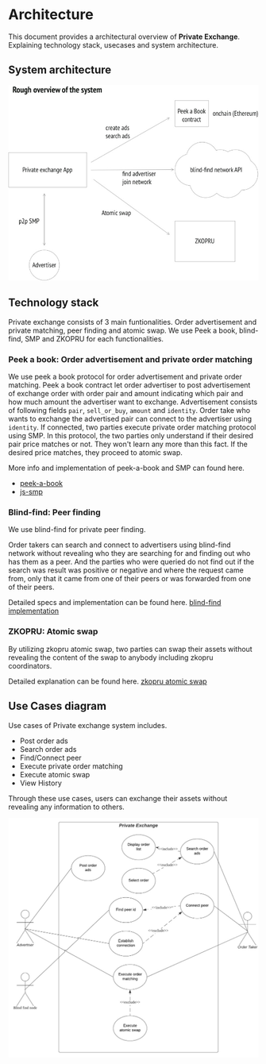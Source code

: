 # Architecture

This document provides a architectural overview of **Private Exchange**. Explaining technology stack, usecases and system architecture.

## System architecture

![System architecture](./assets/zk_private_exchange_overview.jpg)

## Technology stack

Private exchange consists of 3 main funtionalities. Order advertisement and private matching, peer finding and atomic swap. We use Peek a book, blind-find, SMP and ZKOPRU for each functionalities.

### Peek a book: Order advertisement and private order matching

We use peek a book protocol for order advertisement and private order matching.
Peek a book contract let order advertiser to post advertisement of exchange order with order pair and amount indicating which pair and how much amount the advertiser want to exchange. Advertisement consists of following fields `pair`, `sell_or_buy`, `amount` and `identity`.
Order take who wants to exchange the advertised pair can connect to the advertiser using `identity`. If connected, two parties execute private order matching protocol using SMP. In this protocol, the two parties only understand if their desired pair price matches or not. They won't learn any more than this fact. If the desired price matches, they proceed to atomic swap.

More info and implementation of peek-a-book and SMP can found here.

- [peek-a-book](https://github.com/mhchia/peek-a-book)
- [js-smp](https://github.com/mhchia/js-smp-peer)

### Blind-find: Peer finding

We use blind-find for private peer finding.

Order takers can search and connect to advertisers using blind-find network without revealing who they are searching for and finding out who has them as a peer. And the parties who were queried do not find out if the search was result was positive or negative and where the request came from, only that it came from one of their peers or was forwarded from one of their peers.

Detailed specs and implementation can be found here.
[blind-find](https://ethresear.ch/t/blind-find-private-social-network-search/6988)
[implementation](https://github.com/mhchia/blind-find/)

### ZKOPRU: Atomic swap

By utilizing zkopru atomic swap, two parties can swap their assets without revealing the content of the swap to anybody including zkopru coordinators.

Detailed explanation can be found here.
[zkopru atomic swap](https://docs.zkopru.network/how-it-works/atomic-swap)

## Use Cases diagram

Use cases of Private exchange system includes.

- Post order ads
- Search order ads
- Find/Connect peer
- Execute private order matching
- Execute atomic swap
- View History

Through these use cases, users can exchange their assets without revealing any information to others.

![Usecase diagram](./assets/usecase-diagram.jpeg)
